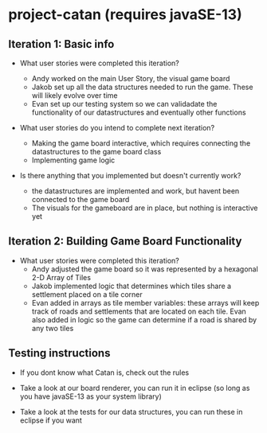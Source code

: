 # project-catan (requires javaSE-13)

## Iteration 1: Basic info

- What user stories were completed this iteration?
  * Andy worked on the main User Story, the visual game board
  * Jakob set up all the data structures needed to run the game. These will likely evolve over time
  * Evan set up our testing system so we can validadate the functionality of our datastructures and eventually other functions

- What user stories do you intend to complete next iteration?
  * Making the game board interactive, which requires connecting the datastructures to the game board class
  * Implementing game logic
 
- Is there anything that you implemented but doesn't currently work?
  * the datastructures are implemented and work, but havent been connected to the game board
  * The visuals for the gameboard are in place, but nothing is interactive yet
  
## Iteration 2: Building Game Board Functionality

- What user stories were completed this iteration?
  * Andy adjusted the game board so it was represented by a hexagonal 2-D Array of Tiles
  * Jakob implemented logic that determines which tiles share a settlement placed on a tile corner
  * Evan added in arrays as tile member variables: these arrays will keep track of roads and settlements that are located on each tile.     Evan also added in logic so the game can determine if a road is shared by any two tiles
  
## Testing instructions

- If you dont know what Catan is, check out the rules

- Take a look at our board renderer, you can run it in eclipse (so long as you have javaSE-13 as your system library)

- Take a look at the tests for our data structures, you can run these in eclipse if you want
